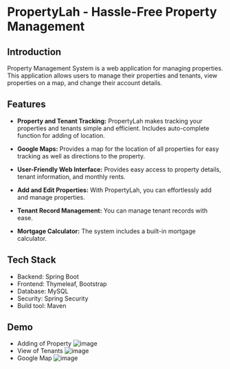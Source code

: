 # PropertyLah - Hassle-Free Property Management

## Introduction

Property Management System is a web application for managing properties. This application allows users to manage their properties and tenants, view properties on a map, and change their account details.



## Features

- **Property and Tenant Tracking:** PropertyLah makes tracking your properties and tenants simple and efficient. Includes auto-complete function for adding of location.

- **Google Maps:** Provides a map for the location of all properties for easy tracking as well as directions to the property.

- **User-Friendly Web Interface:** Provides easy access to property details, tenant information, and monthly rents.

- **Add and Edit Properties:** With PropertyLah, you can effortlessly add and manage properties.

- **Tenant Record Management:** You can manage tenant records with ease.

- **Mortgage Calculator:** The system includes a built-in mortgage calculator.

## Tech Stack
- Backend: Spring Boot
- Frontend: Thymeleaf, Bootstrap
- Database: MySQL
- Security: Spring Security
- Build tool: Maven

## Demo
- Adding of Property
![image](https://github.com/Le-Jared/PropertyLah/assets/68887503/8757633a-8d7e-49e0-9000-f9d3d3c2368d)
- View of Tenants
![image](https://github.com/Le-Jared/PropertyLah/assets/68887503/a5b44efa-1ebf-47a4-a720-84e92b843dc8)
- Google Map
![image](https://github.com/Le-Jared/PropertyLah/assets/68887503/8b926f83-1044-46c4-847b-c1d787c7408e)




